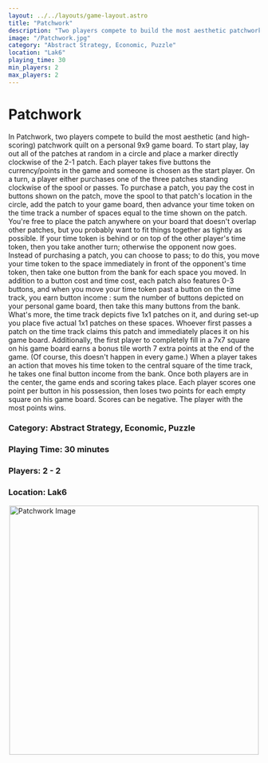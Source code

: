 ```yaml
---
layout: ../../layouts/game-layout.astro
title: "Patchwork"
description: "Two players compete to build the most aesthetic patchwork quilt on a personal 9x9 game board."
image: "/Patchwork.jpg"
category: "Abstract Strategy, Economic, Puzzle"
location: "Lak6"
playing_time: 30
min_players: 2
max_players: 2
---
```

# Patchwork

In Patchwork, two players compete to build the most aesthetic (and high-scoring) patchwork quilt on a personal 9x9 game board. To start play, lay out all of the patches at random in a circle and place a marker directly clockwise of the 2-1 patch. Each player takes five buttons   the currency/points in the game   and someone is chosen as the start player.  On a turn, a player either purchases one of the three patches standing clockwise of the spool or passes. To purchase a patch, you pay the cost in buttons shown on the patch, move the spool to that patch's location in the circle, add the patch to your game board, then advance your time token on the time track a number of spaces equal to the time shown on the patch. You're free to place the patch anywhere on your board that doesn't overlap other patches, but you probably want to fit things together as tightly as possible. If your time token is behind or on top of the other player's time token, then you take another turn; otherwise the opponent now goes. Instead of purchasing a patch, you can choose to pass; to do this, you move your time token to the space immediately in front of the opponent's time token, then take one button from the bank for each space you moved.  In addition to a button cost and time cost, each patch also features 0-3 buttons, and when you move your time token past a button on the time track, you earn  button income : sum the number of buttons depicted on your personal game board, then take this many buttons from the bank.  What's more, the time track depicts five 1x1 patches on it, and during set-up you place five actual 1x1 patches on these spaces. Whoever first passes a patch on the time track claims this patch and immediately places it on his game board.  Additionally, the first player to completely fill in a 7x7 square on his game board earns a bonus tile worth 7 extra points at the end of the game. (Of course, this doesn't happen in every game.)  When a player takes an action that moves his time token to the central square of the time track, he takes one final button income from the bank. Once both players are in the center, the game ends and scoring takes place. Each player scores one point per button in his possession, then loses two points for each empty square on his game board. Scores can be negative. The player with the most points wins.  

### Category: Abstract Strategy, Economic, Puzzle

### Playing Time: 30 minutes

### Players: 2 - 2

### Location: Lak6

<img src="/Patchwork.jpg" alt="Patchwork Image" width="500" style="display: block; margin: 0 auto">

    